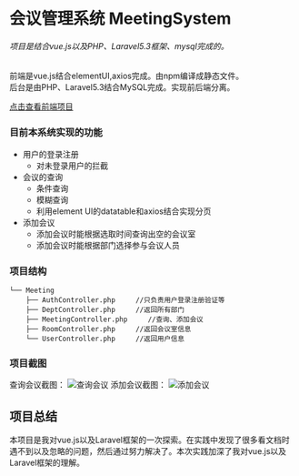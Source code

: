 # 会议管理系统 MeetingSystem
###### 项目是结合vue.js以及PHP、Laravel5.3框架、mysql完成的。

前端是vue.js结合elementUI,axios完成。由npm编译成静态文件。  
后台是由PHP、Laravel5.3结合MySQL完成。实现前后端分离。


[点击查看前端项目](https://github.com/a365893296/meeting)

 
### 目前本系统实现的功能 
* 用户的登录注册 
   + 对未登录用户的拦截
* 会议的查询
  - 条件查询
  - 模糊查询
  - 利用element UI的datatable和axios结合实现分页
* 添加会议
  - 添加会议时能根据选取时间查询出空的会议室
  - 添加会议时能根据部门选择参与会议人员
  


### 项目结构

```
└── Meeting    
    ├── AuthController.php     //只负责用户登录注册验证等    
    ├── DeptController.php     //返回所有部门  
    ├── MeetingController.php     //查询、添加会议  
    ├── RoomController.php     //返回会议室信息  
    └── UserController.php     //返回用户信息  

```

### 项目截图
查询会议截图：
![查询会议](http://ovi099wlz.bkt.clouddn.com/meetingSystem1.jpg "查询会议截图")
添加会议截图：
![添加会议](http://ovi099wlz.bkt.clouddn.com/meetingSystem2.png "添加会议截图")

## 项目总结
本项目是我对vue.js以及Laravel框架的一次探索。在实践中发现了很多看文档时遇不到以及忽略的问题，然后通过努力解决了。本次实践加深了我对vue.js以及Laravel框架的理解。


